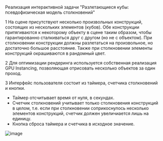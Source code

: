Реализация интерактивной задачи "Разлетающиеся кубы: псевдофизическая модель столкновений"

1 На сцене присутствуют несколько произвольных конструкций, состоящих из нескольких элементов (кубов). 
Обе конструкции притягиваются к некоторому объекту в сцене таким образом, чтобы гарантированно сталкиваться друг с другом (но не с объектом). 
При столкновении конструкции должны разлетаться на произвольное, но достаточно большое расстояние. 
Также при столкновении элементы конструкций окрашиваются в рандомный цвет.

2 Для оптимизации рендеринга используется собственная реализация GPU Instancing, позволяющая отрисовать несколько объектов за один проход.

3 Интерфейс пользователя состоит из таймера, счетчика столкновений и кнопки.
- Таймер отсчитывает время от нуля, в секундах.
- Счетчик столкновений учитывает только столкновения конструкций в целом, т.е. если при столкновении соприкоснулось несколько элементов конструкций, счетчик должен увеличиается лишь на единицу.
- Кнопка сброса таймера и счетчика в исходное значение.

![image](https://github.com/vikle/TargemTask/assets/11353069/5d073b6b-71f3-42a5-b8e6-50fc21f10bed)

